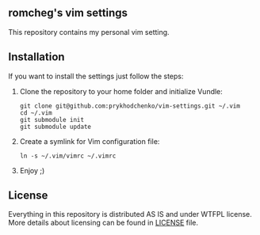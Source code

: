 ## romcheg's vim settings

This repository contains my personal vim setting.


## Installation

If you want to install the settings just follow the steps:

1. Clone the repository to your home folder and initialize Vundle:

    ```
    git clone git@github.com:prykhodchenko/vim-settings.git ~/.vim
    cd ~/.vim
    git submodule init
    git submodule update
    ```

2. Create a symlink for Vim configuration file:

    ```
    ln -s ~/.vim/vimrc ~/.vimrc
    ```

3. Enjoy ;)


## License

Everything in this repository is distributed AS IS and under WTFPL license.
More details about licensing can be found in [LICENSE](https://github.com/prykhodchenko/vim-settings/blob/master/LICENSE) file.
